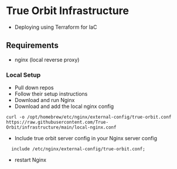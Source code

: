 # True Orbit Infrastructure
  - Deploying using Terraform for IaC

## Requirements
  - nginx (local reverse proxy)

### Local Setup
  - Pull down repos
  - Follow their setup instructions
  - Download and run Nginx
  - Download and add the local nginx config
  ```
  curl -o /opt/homebrew/etc/nginx/external-config/true-orbit.conf https://raw.githubusercontent.com/True-Orbit/infrastructure/main/local-nginx.conf
  ```

  - Include true orbit server config in your Nginx server config
  ```
    include /etc/nginx/external-config/true-orbit.conf;
  ```

  - restart Nginx
